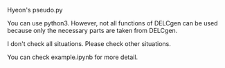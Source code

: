 Hyeon's pseudo.py

You can use python3.
However, not all functions of DELCgen can be used because only the necessary parts are taken from DELCgen.

I don't check all situations.
Please check other situations.

You can check example.ipynb for more detail.
